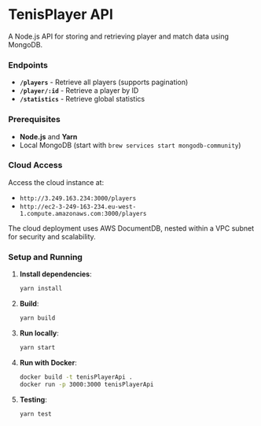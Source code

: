 # TenisPlayer API

A Node.js API for storing and retrieving player and match data using MongoDB.

### Endpoints

- **`/players`** - Retrieve all players (supports pagination)
- **`/player/:id`** - Retrieve a player by ID
- **`/statistics`** - Retrieve global statistics

### Prerequisites

- **Node.js** and **Yarn**
- Local MongoDB (start with `brew services start mongodb-community`)

### Cloud Access

Access the cloud instance at:

- `http://3.249.163.234:3000/players`
- `http://ec2-3-249-163-234.eu-west-1.compute.amazonaws.com:3000/players`

The cloud deployment uses AWS DocumentDB, nested within a VPC subnet for security and scalability.

### Setup and Running

1. **Install dependencies**:

   ```bash
   yarn install
   ```

2. **Build**:

   ```bash
   yarn build
   ```

3. **Run locally**:

   ```bash
   yarn start
   ```

4. **Run with Docker**:

   ```bash
   docker build -t tenisPlayerApi .
   docker run -p 3000:3000 tenisPlayerApi
   ```

5. **Testing**:
   ```bash
   yarn test
   ```
